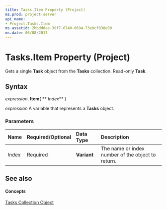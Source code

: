 ```yaml
---
title: Tasks.Item Property (Project)
ms.prod: project-server
api_name:
- Project.Tasks.Item
ms.assetid: 2bbdddae-38f7-6740-0694-73e0cf838e90
ms.date: 06/08/2017
---
```



# Tasks.Item Property (Project)

Gets a single  **Task** object from the **Tasks** collection. Read-only **Task**.


## Syntax

 _expression_. **Item**( ** _Index_** )

 _expression_ A variable that represents a **Tasks** object.


### Parameters



|**Name**|**Required/Optional**|**Data Type**|**Description**|
|:-----|:-----|:-----|:-----|
| _Index_|Required|**Variant**|The name or index number of the object to return.|

## See also


#### Concepts


[Tasks Collection Object](Project.tasks(object).md)
